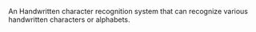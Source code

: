 An Handwritten character recognition system that can recognize various handwritten characters or alphabets. 
